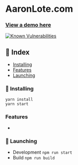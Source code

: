 # AaronLote.com

### [View a demo here](http://www.aaronlote.com/)

[![Known Vulnerabilities](https://snyk.io/test/github/azz0r/aaronlote.com/badge.svg?targetFile=package.json)](https://snyk.io/test/github/azz0r/aaronlote.com?targetFile=package.json)

## 📕 Index
* [Installing](#installing)
* [Features](#features)
* [Launching](#launching)

### 💪 <a name="installing"> Installing</a>
```
yarn install
yarn start
```

### Features
* 

### 🚀 <a name="launching">Launching</a>
* Development ```npm run start```
* Build  ```npm run build```